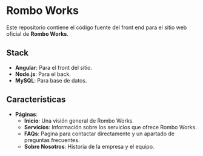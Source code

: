 # Rombo Works
Este repositorio contiene el código fuente del front end para el sitio web oficial de **Rombo Works**.

## Stack
- **Angular**: Para el front del sitio.
- **Node.js**: Para el back.
- **MySQL**: Para base de datos.
  
## Características
- **Páginas**:
  - **Inicio**: Una visión general de Rombo Works.
  - **Servicios**: Información sobre los servicios que ofrece Rombo Works.
  - **FAQs**: Pagina para contactar directamente y un apartado de preguntas frecuentes.
  - **Sobre Nosotros**: Historia de la empresa y el equipo.

